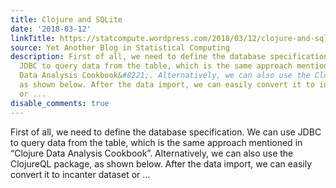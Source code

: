 ```yaml
---
title: Clojure and SQLite
date: '2018-03-12'
linkTitle: https://statcompute.wordpress.com/2018/03/12/clojure-and-sqlite/
source: Yet Another Blog in Statistical Computing
description: First of all, we need to define the database specification. We can use
  JDBC to query data from the table, which is the same approach mentioned in &#8220;Clojure
  Data Analysis Cookbook&#8221;. Alternatively, we can also use the ClojureQL package,
  as shown below. After the data import, we can easily convert it to incanter dataset
  or ...
disable_comments: true
---
```

First of all, we need to define the database specification. We can use JDBC to query data from the table, which is the same approach mentioned in &#8220;Clojure Data Analysis Cookbook&#8221;. Alternatively, we can also use the ClojureQL package, as shown below. After the data import, we can easily convert it to incanter dataset or ...